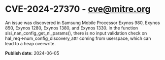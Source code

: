 # CVE-2024-27370 - cve@mitre.org

An issue was discovered in Samsung Mobile Processor Exynos 980, Exynos 850, Exynos 1280, Exynos 1380, and Exynos 1330. In the function slsi_nan_config_get_nl_params(), there is no input validation check on hal_req->num_config_discovery_attr coming from userspace, which can lead to a heap overwrite.

**Publish date:** 2024-06-05
